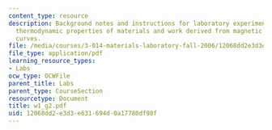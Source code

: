```yaml
---
content_type: resource
description: Background notes and instructions for laboratory experiments on quantifying
  thermodynamic properties of materials and work derived from magnetic hysteresis
  curves.
file: /media/courses/3-014-materials-laboratory-fall-2006/12068dd2e3d3e631694d0a17780df98f_w1_g2.pdf
file_type: application/pdf
learning_resource_types:
- Labs
ocw_type: OCWFile
parent_title: Labs
parent_type: CourseSection
resourcetype: Document
title: w1_g2.pdf
uid: 12068dd2-e3d3-e631-694d-0a17780df98f
---
```

